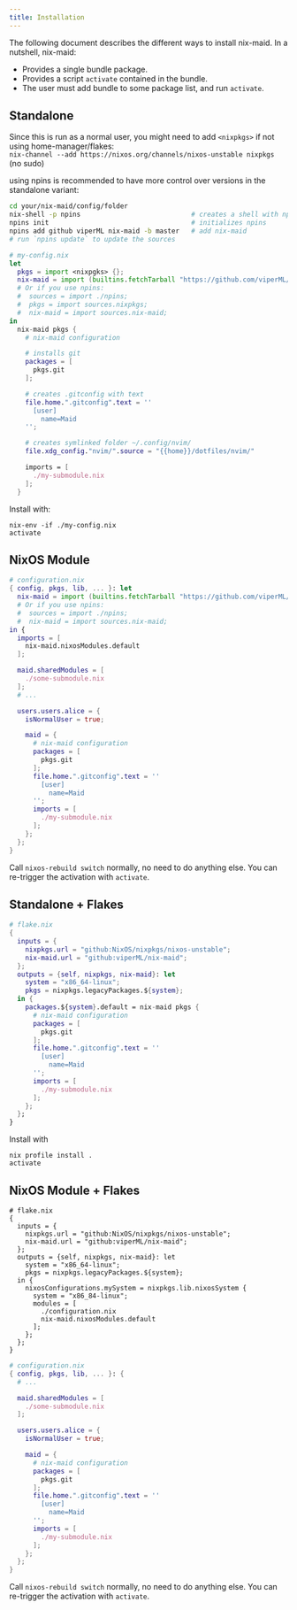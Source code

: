 ```yaml
---
title: Installation
---
```


The following document describes the different ways to install nix-maid. In a nutshell, nix-maid:

- Provides a single bundle package.
- Provides a script `activate` contained in the bundle.
- The user must add bundle to some package list, and run `activate`.

## Standalone

Since this is run as a normal user, you might need to add `<nixpkgs>` if not using home-manager/flakes:  
`nix-channel --add https://nixos.org/channels/nixos-unstable nixpkgs` (no sudo)  

using npins is recommended to have more control over versions in the standalone variant:

```bash
cd your/nix-maid/config/folder
nix-shell -p npins                            # creates a shell with npins
npins init                                    # initializes npins
npins add github viperML nix-maid -b master   # add nix-maid
# run `npins update` to update the sources
```

```nix
# my-config.nix
let
  pkgs = import <nixpgks> {};
  nix-maid = import (builtins.fetchTarball "https://github.com/viperML/nix-maid/archive/refs/heads/master.tar.gz");
  # Or if you use npins:
  #  sources = import ./npins;
  #  pkgs = import sources.nixpkgs;
  #  nix-maid = import sources.nix-maid;
in
  nix-maid pkgs {
    # nix-maid configuration

    # installs git
    packages = [
      pkgs.git
    ];

    # creates .gitconfig with text
    file.home.".gitconfig".text = ''
      [user]
        name=Maid
    '';

    # creates symlinked folder ~/.config/nvim/
    file.xdg_config."nvim/".source = "{{home}}/dotfiles/nvim/"

    imports = [
      ./my-submodule.nix
    ];
  }
```

Install with:

```
nix-env -if ./my-config.nix
activate
```

## NixOS Module

```nix
# configuration.nix
{ config, pkgs, lib, ... }: let
  nix-maid = import (builtins.fetchTarball "https://github.com/viperML/nix-maid/archive/refs/heads/master.tar.gz") {
  # Or if you use npins:
  #  sources = import ./npins;
  #  nix-maid = import sources.nix-maid;
in {
  imports = [
    nix-maid.nixosModules.default
  ];

  maid.sharedModules = [
    ./some-submodule.nix
  ];
  # ...

  users.users.alice = {
    isNormalUser = true;

    maid = {
      # nix-maid configuration
      packages = [
        pkgs.git
      ];
      file.home.".gitconfig".text = ''
        [user]
          name=Maid
      '';
      imports = [
        ./my-submodule.nix
      ];
    };
  };
}
```

Call `nixos-rebuild switch` normally, no need to do anything else. You can re-trigger the activation with `activate`.

## Standalone + Flakes

```nix
# flake.nix
{
  inputs = {
    nixpkgs.url = "github:NixOS/nixpkgs/nixos-unstable";
    nix-maid.url = "github:viperML/nix-maid";
  };
  outputs = {self, nixpkgs, nix-maid}: let
    system = "x86_64-linux";
    pkgs = nixpkgs.legacyPackages.${system};
  in {
    packages.${system}.default = nix-maid pkgs {
      # nix-maid configuration
      packages = [
        pkgs.git
      ];
      file.home.".gitconfig".text = ''
        [user]
          name=Maid
      '';
      imports = [
        ./my-submodule.nix
      ];
    };
  };
}
```

Install with

```
nix profile install .
activate
```

## NixOS Module + Flakes

```nix{5,15}
# flake.nix
{
  inputs = {
    nixpkgs.url = "github:NixOS/nixpkgs/nixos-unstable";
    nix-maid.url = "github:viperML/nix-maid";
  };
  outputs = {self, nixpkgs, nix-maid}: let
    system = "x86_64-linux";
    pkgs = nixpkgs.legacyPackages.${system};
  in {
    nixosConfigurations.mySystem = nixpkgs.lib.nixosSystem {
      system = "x86_84-linux";
      modules = [
        ./configuration.nix
        nix-maid.nixosModules.default
      ];
    };
  };
}
```

```nix
# configuration.nix
{ config, pkgs, lib, ... }: {
  # ...

  maid.sharedModules = [
    ./some-submodule.nix
  ];

  users.users.alice = {
    isNormalUser = true;

    maid = {
      # nix-maid configuration
      packages = [
        pkgs.git
      ];
      file.home.".gitconfig".text = ''
        [user]
          name=Maid
      '';
      imports = [
        ./my-submodule.nix
      ];
    };
  };
}
```

Call `nixos-rebuild switch` normally, no need to do anything else. You can re-trigger the activation with `activate`.
